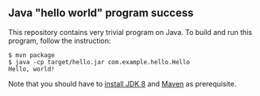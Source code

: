 Java "hello world" program success
-----------------------------

This repository contains very trivial program on Java. To build and run this program, follow the instruction:

```console
$ mvn package
$ java -cp target/hello.jar com.example.hello.Hello
Hello, world!
```

Note that you should have to [install JDK 8](http://www.oracle.com/technetwork/java/javase/downloads/jdk8-downloads-2133151.html) and [Maven](https://maven.apache.org/install.html) as prerequisite.

